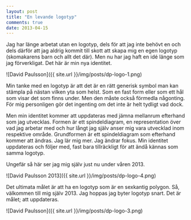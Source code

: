 ```yaml
---
layout: post
title: "En levande logotyp"
comments: true
date: 2013-04-15
---
```


Jag har länge arbetat utan en logotyp, dels för att jag inte behövt en och dels därför att jag aldrig kommit till skott att skapa mig en egen logotyp (skomakarens barn och allt det där). Men nu har jag haft en idé länge som jag förverkligat. Det här är min nya identitet.

![David Paulsson]({{ site.url }}/img/posts/dp-logo-1.png)

Min tanke med en logotyp är att det är en rätt generisk symbol man kan stämpla på nästan vilken yta som helst. Som en fast form eller som ett hål som visar det som finns under. Men den måste också förmedla någonting. För mig personligen gör det ingenting om det inte är helt tydligt vad dock.

Men min identitet kommer att uppdateras med jämna mellanrum efterhand som jag utvecklas. Formen är ett spindeldiagram, en representation över vad jag arbetar med och hur långt jag själv anser mig vara utvecklad inom respektive område. Grundformen är ett spindeldiagram som efterhand kommer att ändras. Jag lär mig mer. Jag ändrar fokus. Min identitet uppdateras och följer med, fast bara tillräckligt för att ändå kännas som samma logotyp.

Ungefär så här ser jag mig själv just nu under våren 2013.

![David Paulsson 2013]({{ site.url }}/img/posts/dp-logo-4.png)

Det ultimata målet är att ha en logotyp som är en sexkantig polygon. Så, välkommen till mig själv 2013. Jag hoppas jag byter logotyp snart. Det är målet; att uppdateras.

![David Paulsson]({{ site.url }}/img/posts/dp-logo-3.png)